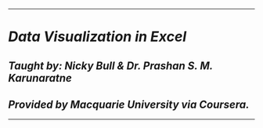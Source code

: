 --------------
# ***Data Visualization in Excel***
## *Taught by: Nicky Bull & Dr. Prashan S. M. Karunaratne*
## ***Provided by Macquarie University via Coursera.***
-------------
